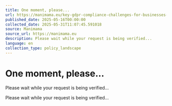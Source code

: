 ```yaml
---
title: One moment, please...
url: https://manimama.eu/key-gdpr-compliance-challenges-for-businesses-in-2025/
published_date: 2025-05-16T00:00:00
collected_date: 2025-05-31T11:07:45.591018
source: Manimama
source_url: https://manimama.eu
description: Please wait while your request is being verified...
language: en
collection_type: policy_landscape
---
```


# One moment, please...

Please wait while your request is being verified...

Please wait while your request is being verified...